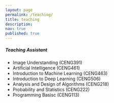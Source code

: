 ```yaml
---
layout: page
permalink: /teaching/
title: teaching
description: 
nav: true
published: true
---
```

##### Teaching Assistant

* Image Understanding (CENG391)
* Artificial Intelligence (CENG461)
* Introduction to Machine Learning (CENG463)
* Introduction to Deep Learning (CENG506)
* Analysis and Design of Algorithms (CENG218)
* Probability and Statistics (CENG222)
* Programming Basisc (CENG113)
